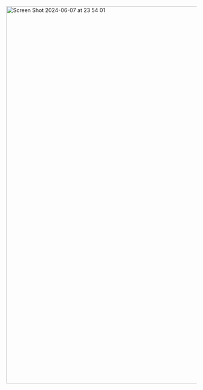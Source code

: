 <img width="1000" alt="Screen Shot 2024-06-07 at 23 54 01" src="https://github.com/Boysafar/Work-task2/assets/164574661/ea151aee-0f33-41fa-8261-00acb3c58af0">
